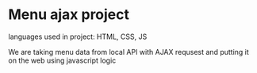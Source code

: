 # Menu ajax project

languages used in project: HTML, CSS, JS

 We are taking menu data from local API with AJAX requsest and putting it on the web using javascript logic
